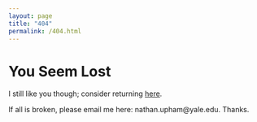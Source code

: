 ```yaml
---
layout: page
title: "404"
permalink: /404.html
--- 
```


<h1>You Seem Lost</h1>
<p>I still like you though; consider returning <a href=https://n8upham.github.io/>here</a>.</p>
<p> If all is broken, please email me here: nathan.upham@yale.edu. Thanks.</p>